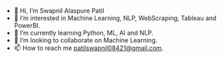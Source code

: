 - 👋 Hi, I’m Swapnil Alaspure Patil
- 👀 I’m interested in Machine Learning, NLP, WebScraping, Tableau and PowerBI.
- 🌱 I’m currently learning Python, ML, AI and NLP.
- 💞️ I’m looking to collaborate on Machine Learning.
- 📫 How to reach me patilswapnil08421@gmail.com.

<!---
swapnilalaspure1/swapnilalaspure1 is a ✨ special ✨ repository because its `README.md` (this file) appears on your GitHub profile.
You can click the Preview link to take a look at your changes.
--->

